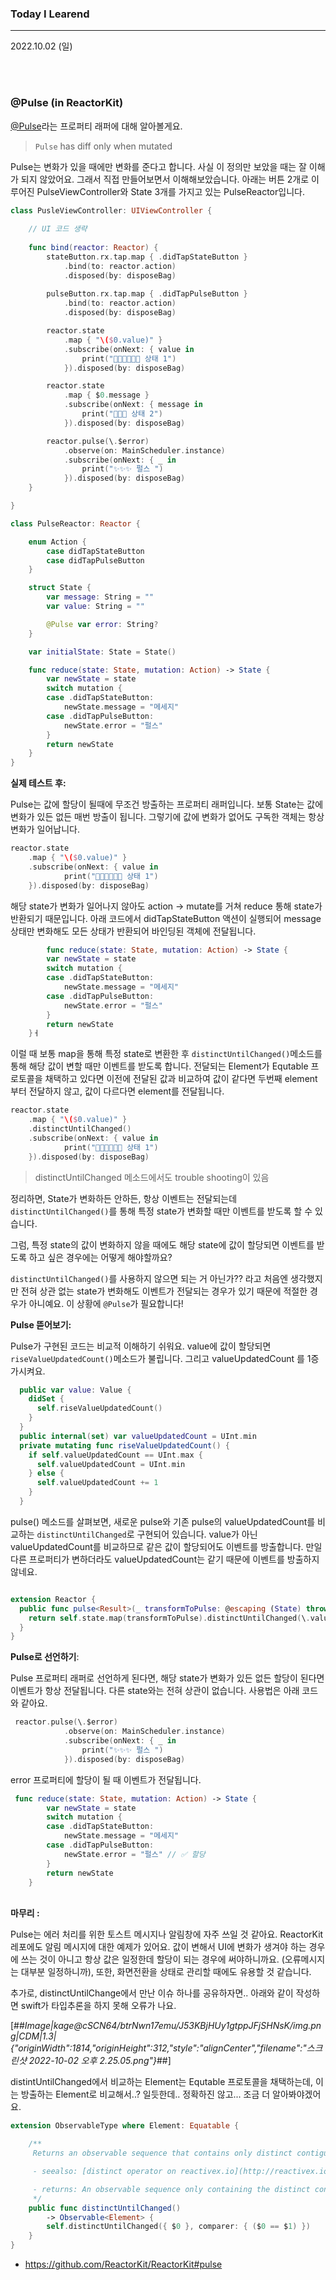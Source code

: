 ### Today I Learend

----

2022.10.02 (일)

<br /><br />

### @Pulse (in ReactorKit)

[@Pulse](https://github.com/ReactorKit/ReactorKit#pulse)라는 프로퍼티 래퍼에  대해 알아볼게요. 

> `Pulse` has diff only when mutated 

Pulse는 변화가 있을 때에만 변화를 준다고 합니다. 사실 이 정의만 보았을 때는 잘 이해가 되지 않았어요. 그래서 직접 만들어보면서 이해해보았습니다. 아래는 버튼 2개로 이루어진 PulseViewController와 State 3개를 가지고 있는 PulseReactor입니다. 

```swift
class PusleViewController: UIViewController { 
		
  	// UI 코드 생략
  
    func bind(reactor: Reactor) {
        stateButton.rx.tap.map { .didTapStateButton }
            .bind(to: reactor.action)
            .disposed(by: disposeBag)
        
        pulseButton.rx.tap.map { .didTapPulseButton }
            .bind(to: reactor.action)
            .disposed(by: disposeBag)

        reactor.state
            .map { "\($0.value)" }
            .subscribe(onNext: { value in
                print("👋🏻👋🏻👋🏻 상태 1")
            }).disposed(by: disposeBag)

        reactor.state
            .map { $0.message }
            .subscribe(onNext: { message in
                print("🚀🚀🚀 상태 2")
            }).disposed(by: disposeBag)

        reactor.pulse(\.$error)
            .observe(on: MainScheduler.instance)
            .subscribe(onNext: { _ in
                print("✨✨✨ 펄스 ")
            }).disposed(by: disposeBag)
    }

}
```

```swift
class PulseReactor: Reactor {

    enum Action {
        case didTapStateButton
        case didTapPulseButton
    }

    struct State {
        var message: String = ""
        var value: String = ""

        @Pulse var error: String?
    }

    var initialState: State = State()

    func reduce(state: State, mutation: Action) -> State {
        var newState = state
        switch mutation {
        case .didTapStateButton:
            newState.message = "메세지"
        case .didTapPulseButton:
            newState.error = "펄스"
        }
        return newState
    }
}
```

**실제 테스트 후:**

Pulse는 값에 할당이 될때에 무조건 방출하는 프로퍼티 래퍼입니다. 보통 State는 값에 변화가 있든 없든 매번 방출이 됩니다. 그렇기에 값에 변화가 없어도 구독한 객체는 항상 변화가 일어납니다. 

```swift
reactor.state
	.map { "\($0.value)" }
	.subscribe(onNext: { value in
			print("👋🏻👋🏻👋🏻 상태 1")
	}).disposed(by: disposeBag)

```

해당 state가 변화가 일어나지 않아도 action -> mutate를 거쳐 reduce 통해 state가 반환되기 때문입니다. 아래 코드에서 didTapStateButton 액션이 실행되어 message 상태만 변화해도 모든 상태가 반환되어 바인딩된 객체에 전달됩니다. 

```swift
		func reduce(state: State, mutation: Action) -> State {
        var newState = state
        switch mutation {
        case .didTapStateButton:
            newState.message = "메세지"
        case .didTapPulseButton:
            newState.error = "펄스"
        }
        return newState
    }ㅓ
```

이럴 때 보통 map을 통해 특정 state로 변환한 후 `distinctUntilChanged()`메소드를 통해 해당 값이 변할 때만 이벤트를 받도록 합니다. 전달되는 Element가 Equtable 프로토콜을 채택하고 있다면 이전에 전달된 값과 비교하여 값이 같다면 두번째 element부터 전달하지 않고, 값이 다르다면 element를 전달됩니다.

```swift
reactor.state
	.map { "\($0.value)" }
	.distinctUntilChanged()
	.subscribe(onNext: { value in
			print("👋🏻👋🏻👋🏻 상태 1")
	}).disposed(by: disposeBag)
```

> distinctUntilChanged 메소드에서도 trouble shooting이 있음 



정리하면, State가 변화하든 안하든, 항상 이벤트는 전달되는데 `distinctUntilChanged()`를 통해 특정 state가 변화할 때만 이벤트를 받도록 할 수 있습니다.

그럼, 특정 state의 값이 변화하지 않을 때에도 해당 state에 값이 할당되면 이벤트를 받도록 하고 싶은 경우에는 어떻게 해야할까요? 

`distinctUntilChanged()`를 사용하지 않으면 되는 거 아닌가?? 라고 처음엔 생각했지만 전혀 상관 없는 state가 변화해도 이벤트가 전달되는 경우가 있기 때문에 적절한 경우가 아니예요. 이 상황에 `@Pulse`가 필요합니다!

**Pulse 뜯어보기:**

Pulse가 구현된 코드는 비교적 이해하기 쉬워요. value에 값이 할당되면 `riseValueUpdatedCount()`메소드가 불립니다. 그리고       valueUpdatedCount 를 1증가시켜요. 

```swift
  public var value: Value {
    didSet {
      self.riseValueUpdatedCount()
    }
  }
  public internal(set) var valueUpdatedCount = UInt.min
  private mutating func riseValueUpdatedCount() {
    if self.valueUpdatedCount == UInt.max {
      self.valueUpdatedCount = UInt.min
    } else {
      self.valueUpdatedCount += 1
    }
  }
```

pulse() 메소드를 살펴보면, 새로운 pulse와 기존 pulse의 valueUpdatedCount를 비교하는 `distinctUntilChanged`로 구현되어 있습니다. value가 아닌 valueUpdatedCount를 비교하므로 같은 값이 할당되어도 이벤트를 방출합니다. 만일 다른 프로퍼티가 변하더라도 valueUpdatedCount는 같기 때문에 이벤트를 방출하지 않네요.

```swift

extension Reactor {
  public func pulse<Result>(_ transformToPulse: @escaping (State) throws -> Pulse<Result>) -> Observable<Result> {
    return self.state.map(transformToPulse).distinctUntilChanged(\.valueUpdatedCount).map(\.value)
  }
}

```

**Pulse로 선언하기**:

Pulse 프로퍼티 래퍼로 선언하게 된다면, 해당 state가 변화가 있든 없든 할당이 된다면 이벤트가 항상 전달됩니다. 다른 state와는 전혀 상관이 없습니다. 사용법은 아래 코드와 같아요.

```swift
 reactor.pulse(\.$error)
            .observe(on: MainScheduler.instance)
            .subscribe(onNext: { _ in
                print("✨✨✨ 펄스 ")
            }).disposed(by: disposeBag)
```

 error 프로퍼티에 할당이 될 때 이벤트가 전달됩니다.  

```swift
 func reduce(state: State, mutation: Action) -> State {
        var newState = state
        switch mutation {
        case .didTapStateButton:
            newState.message = "메세지"
        case .didTapPulseButton: 
            newState.error = "펄스" // ✅ 할당
        }
        return newState
    }
```

<br />**마무리 :**

Pulse는 에러 처리를 위한 토스트 메시지나 알림창에 자주 쓰일 것 같아요. ReactorKit 레포에도 알림 메시지에 대한 예제가 있어요. 값이 변해서 UI에 변화가 생겨야 하는 경우에 쓰는 것이 아니고 항상 값은 일정한데 할당이 되는 경우에 써야하니까요. (오류메시지는 대부분 일정하니까), 또한, 화면전환을 상태로 관리할 때에도 유용할 것 같습니다. 



추가로, distinctUntilChange에서 만난 이슈 하나를 공유하자면.. 아래와 같이 작성하면 swift가 타입추론을 하지 못해 오류가 나요. 

[##_Image|kage@cSCN64/btrNwn17emu/J53KBjHUy1gtppJFjSHNsK/img.png|CDM|1.3|{"originWidth":1814,"originHeight":312,"style":"alignCenter","filename":"스크린샷 2022-10-02 오후 2.25.05.png"}_##]

distintUntilChanged에서 비교하는 Element는 Equtable 프로토콜을 채택하는데, 이는 방출하는 Element로 비교해서..? 일듯한데.. 정확하진 않고... 조금 더 알아봐야겠어요. 

```swift
extension ObservableType where Element: Equatable {

    /**
     Returns an observable sequence that contains only distinct contiguous elements according to equality operator.

     - seealso: [distinct operator on reactivex.io](http://reactivex.io/documentation/operators/distinct.html)

     - returns: An observable sequence only containing the distinct contiguous elements, based on equality operator, from the source sequence.
     */
    public func distinctUntilChanged()
        -> Observable<Element> {
        self.distinctUntilChanged({ $0 }, comparer: { ($0 == $1) })
    }
}
```

- https://github.com/ReactorKit/ReactorKit#pulse
